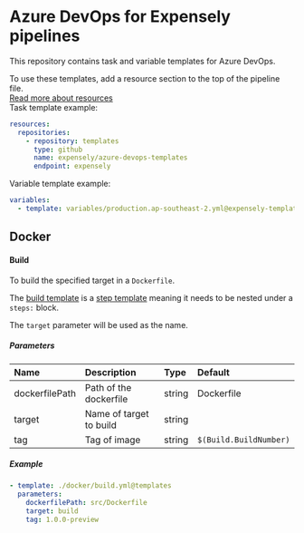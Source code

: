 # Azure DevOps for Expensely pipelines

This repository contains task and variable templates for Azure DevOps.

To use these templates, add a resource section to the top of the pipeline file.  
[Read more about resources](https://docs.microsoft.com/en-us/azure/devops/pipelines/process/resources?view=azure-devops&tabs=schema)  
Task template example:
```yaml
resources:
  repositories:
    - repository: templates
      type: github
      name: expensely/azure-devops-templates
      endpoint: expensely
```

Variable template example:
```yaml
variables:
  - template: variables/production.ap-southeast-2.yml@expensely-templates
```

## Docker
#### Build
To build the specified target in a `Dockerfile`.

The [build template](./docker/build.yml) is a [step template](https://docs.microsoft.com/en-us/azure/devops/pipelines/process/templates?view=azure-devops#step-reuse) meaning it needs to be nested under a `steps:` block.

The `target` parameter will be used as the name.

##### Parameters
| Name           | Description             | Type   | Default                |
|:---------------|:------------------------|:-------|:-----------------------|
| dockerfilePath | Path of the dockerfile  | string | Dockerfile             |
| target         | Name of target to build | string |                        |
| tag            | Tag of image            | string | `$(Build.BuildNumber)` |

##### Example
```yaml
- template: ./docker/build.yml@templates
  parameters: 
    dockerfilePath: src/Dockerfile
    target: build
    tag: 1.0.0-preview
```
